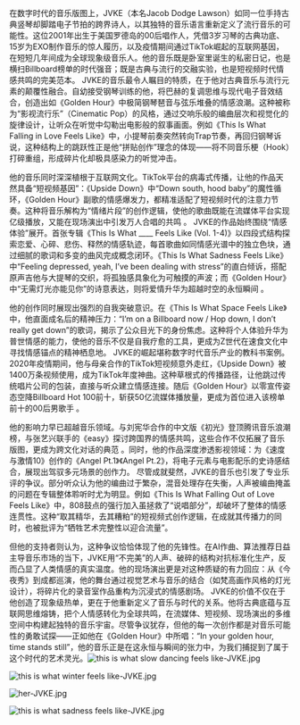 在数字时代的音乐版图上，JVKE（本名Jacob Dodge Lawson）如同一位手持古典竖琴却脚踏电子节拍的跨界诗人，以其独特的音乐语言重新定义了流行音乐的可能性。这位2001年出生于美国罗德岛的00后唱作人，凭借3岁习琴的古典功底、15岁为EXO制作音乐的惊人履历，以及疫情期间通过TikTok崛起的互联网基因，在短短几年间成为全球现象级音乐人。他的音乐既是卧室里诞生的私密日记，也是横扫Billboard榜单的时代强音；既是古典与流行的交融实验，也是短视频时代情感共鸣的完美范本。
 JVKE的音乐最令人瞩目的特质，在于他对古典音乐与流行元素的颠覆性融合。自幼接受钢琴训练的他，将巴赫的复调思维与现代电子音效结合，创造出如《Golden Hour》中极简钢琴琶音与弦乐堆叠的情感浪潮。这种被称为“影视流行乐”（Cinematic Pop）的风格，通过交响乐般的编曲层次和视觉化的旋律设计，让听众在听觉中勾勒出电影般的叙事画面。例如《This Is What Falling in Love Feels Like》中，小提琴前奏突然转向Trap节奏，再回归钢琴诉说，这种结构上的跳跃性正是他“拼贴创作”理念的体现——将不同音乐梗（Hook）打碎重组，形成碎片化却极具感染力的听觉冲击。
 
他的音乐同时深深植根于互联网文化。TikTok平台的病毒式传播，让他的作品天然具备“短视频基因”：《Upside Down》中“Down south, hood baby”的魔性循环，《Golden Hour》副歌的情感爆发力，都精准适配了短视频时代的注意力节奏。这种将音乐解构为“情绪片段”的创作逻辑，使他的歌曲既能在流媒体平台实现亿级播放，又能在现场演出中引发万人合唱的共鸣 。
 JVKE的作品始终围绕“情感体验”展开。首张专辑《This Is What ____ Feels Like (Vol. 1-4)》以四段式结构探索恋爱、心碎、悲伤、释然的情感轨迹，每首歌曲如同情感光谱中的独立色块，通过细腻的歌词和多变的曲风完成概念闭环。《This Is What Sadness Feels Like》中“Feeling depressed, yeah, I’ve been dealing with stress”的直白倾诉，搭配原声吉他与大提琴的交织，将孤独感具象化为可触摸的声波；而《Golden Hour》中“无需灯光亦能见你”的诗意表达，则将爱情升华为超越时空的永恒瞬间 。
 
他的创作同时展现出强烈的自我突破意识。在《This Is What Space Feels Like》中，他直面成名后的精神压力：“I’m on a Billboard now / Hop down, I don’t really get down”的歌词，揭示了公众目光下的身份焦虑。这种将个人体验升华为普世情感的能力，使他的音乐不仅是自我疗愈的工具，更成为Z世代在速食文化中寻找情感锚点的精神栖息地。
 JVKE的崛起堪称数字时代音乐产业的教科书案例。2020年疫情期间，他与母亲合作的TikTok短视频意外走红，《Upside Down》被1400万条视频使用，成为TikTok年度神曲。这种草根式的传播路径，让他跳过传统唱片公司的包装，直接与听众建立情感连接。随后《Golden Hour》以零宣传姿态空降Billboard Hot 100前十，斩获50亿流媒体播放量，更成为首位进入该榜单前十的00后男歌手 。
 
他的影响力早已超越音乐领域。与刘宪华合作的中文版《初光》登顶腾讯音乐浪潮榜，与张艺兴联手的《easy》探讨跨国界的情感共鸣，这些合作不仅拓展了音乐版图，更成为跨文化对话的典范 。同时，他的作品深度渗透影视领域：为《速度与激情10》创作的《Angel Pt.1》《Angel Pt.2》，将电子元素与电影配乐的史诗感结合，展现出驾驭多元场景的创作力。
  尽管成就斐然，JVKE的音乐也引发了专业乐评的争议。部分听众认为他的编曲过于繁杂，混音处理存在失衡，人声被编曲掩盖的问题在专辑整体聆听时尤为明显。例如《This Is What Falling Out of Love Feels Like》中，808鼓点的强行加入虽拯救了“说唱部分”，却破坏了整体的情感连贯性。这种“取其精华，去其糟粕”的短视频式创作逻辑，在成就其传播力的同时，也被批评为“牺牲艺术完整性以迎合流量”。
 
但他的支持者则认为，这种争议恰恰体现了他的先锋性。在AI作曲、算法推荐日益主导音乐市场的当下，JVKE用“不完美”的人声、破碎的结构对抗标准化生产，反而凸显了人类情感的真实温度。他的现场演出更是对这种质疑的有力回应：从《今夜秀》到成都巡演，他的舞台通过视觉艺术与音乐的结合（如梵高画作风格的灯光设计），将碎片化的录音室作品重构为沉浸式的情感剧场。
 JVKE的价值不仅在于他创造了现象级热单，更在于他重新定义了音乐与时代的关系。他将古典底蕴与互联网思维熔铸，把个人情感转化为全球共鸣，在流媒体、短视频、现场演出的多维空间中构建起独特的音乐宇宙。尽管争议犹存，但他的每一次创作都是对音乐可能性的勇敢试探——正如他在《Golden Hour》中所唱：“In your golden hour, time stands still”，他的音乐正是在这永恒与瞬间的张力中，为我们捕捉到了属于这个时代的艺术灵光。![this is what slow dancing feels like-JVKE.jpg](https://github.com/user-attachments/assets/1409767c-38f4-480e-b054-4ea3c7bd6c9d)

![this is what winter feels like-JVKE.jpg](https://github.com/user-attachments/assets/f07545e8-7f29-4a1e-b456-9b9291cf2ddb)

![her-JVKE.jpg](https://github.com/user-attachments/assets/ee26df04-df4a-4d74-a1e3-78c85d0620aa)

![this is what sadness feels like-JVKE.jpg](https://github.com/user-attachments/assets/5a4aa519-9a1f-4e03-8b07-8786111abf7d)

